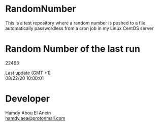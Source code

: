 # RandomNumber    
This is a test repository where a random number is pushed to a file automatically passwordless from a cron job in my Linux CentOS server    
# Random Number of the last run   
22463
      
Last update (GMT +1)    
08/22/20 10:00:01
# Developer    
Hamdy Abou El Anein   
hamdy.aea@protonmail.com
